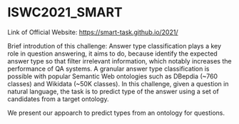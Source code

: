 # ISWC2021_SMART
Link of Official Website:
https://smart-task.github.io/2021/

Brief introdution of this challenge:
Answer type classification plays a key role in question answering, it aims to do, because identify the  expected answer type so that filter irrelevant information, which notably increases the performance of QA systems. A granular answer type classification is possible with popular Semantic Web ontologies such as DBepdia (~760 classes) and Wikidata (~50K classes). In this challenge, given a question in natural language, the task is to predict type of the answer using a set of candidates from a target ontology.

We present our appoarch to predict types from an ontology for questions.
